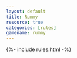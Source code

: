 ```yaml
---
layout: default
title: Rummy
resource: true
categories: [rules]
gamename: rummy
---
```


{%- include rules.html -%}
